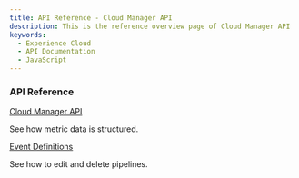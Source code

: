 ```yaml
---
title: API Reference - Cloud Manager API
description: This is the reference overview page of Cloud Manager API
keywords:
  - Experience Cloud
  - API Documentation
  - JavaScript 
---
```


<DiscoverBlock slots="heading"/>

### API Reference

<DiscoverBlock slots="link, text"/>

[Cloud Manager API](api/) 
     
See how metric data is structured.

<DiscoverBlock slots="link, text"/>

[Event Definitions](events/) 

See how to edit and delete pipelines.